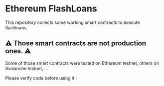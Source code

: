 # Ethereum FlashLoans

This repository collects some working smart contracts to execute flashloans.

## :warning: Those smart contracts are not production ones. :warning:
Some of those smart contracts were tested on Ethereum testnet, others on Avalanche testnet, ...

Please verify code before using it !
